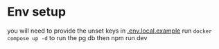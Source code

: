 # Env setup
you will need to provide the unset keys in [.env.local.example](./.env.local.example)
run `docker compose up -d` to run the pg db then npm run dev
